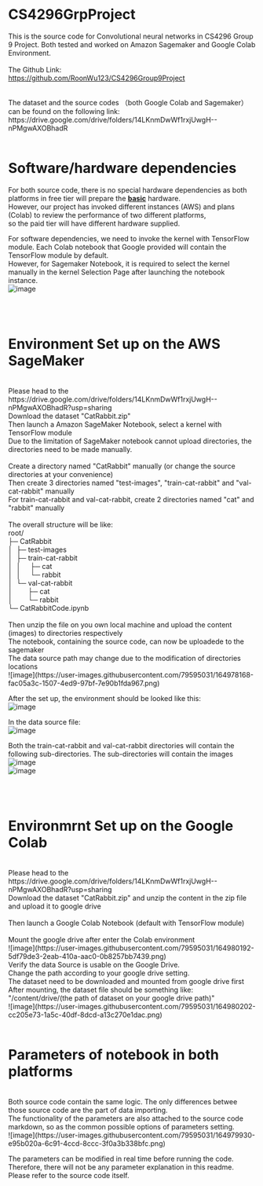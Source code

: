 # CS4296GrpProject

This is the source code for Convolutional neural networks in CS4296 Group 9 Project. Both tested and worked on Amazon Sagemaker and Google Colab Environment. <br>
<br>
The Github Link: <br>
https://github.com/RoonWu123/CS4296Group9Project

<br>
The dataset and the source codes （both Google Colab and Sagemaker） can be found on the following link: <br>
https://drive.google.com/drive/folders/14LKnmDwWf1rxjUwgH--nPMgwAXOBhadR

<br>
<br>

# Software/hardware dependencies

For both source code, there is no special hardware dependencies as both platforms in free tier will prepare the <b><ins>basic</ins></b> hardware. <br>
However, our project has invoked different instances (AWS) and plans (Colab) to review the performance of two different platforms, <br> so the paid tier will have different hardware supplied. <br>

For software dependencies, we need to invoke the kernel with TensorFlow module. Each Colab notebook that Google provided will contain the TensorFlow module by default.<br>
However, for Sagemaker Notebook, it is required to select the kernel manually in the kernel Selection Page after launching the notebook instance.<br>
![image](https://user-images.githubusercontent.com/79595031/164978895-5faa8e35-8bd1-42fe-8789-976b5da7b580.png)

<br>
<br>

# Environment Set up on the AWS SageMaker
<br>
Please head to the https://drive.google.com/drive/folders/14LKnmDwWf1rxjUwgH--nPMgwAXOBhadR?usp=sharing
<br>Download the dataset "CatRabbit.zip"<br>
Then launch a Amazon SageMaker Notebook, select a kernel with TensorFlow module<br>
Due to the limitation of SageMaker notebook cannot upload directories, the directories need to be made manually.<br>
<br>
Create a directory named "CatRabbit" manually (or change the source directories at your convenience)<br>
Then create 3 directories named "test-images", "train-cat-rabbit" and "val-cat-rabbit" manually<br>
For train-cat-rabbit and val-cat-rabbit, create 2 directories named "cat" and "rabbit" manually<br>
<br>
The overall structure will be like: <br>
root/<br>
├─ CatRabbit<br>
│&nbsp;&nbsp;├─&nbsp;test-images<br>
│&nbsp;&nbsp;├─&nbsp;train-cat-rabbit<br>
│&nbsp;&nbsp;│&nbsp;&nbsp;&nbsp;&nbsp;&nbsp;├─&nbsp;cat<br>
│&nbsp;&nbsp;│&nbsp;&nbsp;&nbsp;&nbsp;&nbsp;└─&nbsp;rabbit<br>
│&nbsp;&nbsp;└─&nbsp;val-cat-rabbit<br>
│&nbsp;&nbsp;&nbsp;&nbsp;&nbsp;&nbsp;&nbsp;&nbsp;├─&nbsp;cat<br>
│&nbsp;&nbsp;&nbsp;&nbsp;&nbsp;&nbsp;&nbsp;&nbsp;└─&nbsp;rabbit<br>
└─&nbsp;CatRabbitCode.ipynb<br>
<br>
Then unzip the file on you own local machine and upload the content (images) to directories respectively<br>
The notebook, containing the source code, can now be uploadede to the sagemaker<br>
The data source path may change due to the modification of directories locations<br>
![image](https://user-images.githubusercontent.com/79595031/164978168-fac05a3c-1507-4ed9-97bf-7e90b1fda967.png)

After the set up, the environment should be looked like this:<br>
![image](https://user-images.githubusercontent.com/79595031/164979162-ff2da8bb-4eff-455e-adeb-0cfc95cfb164.png)

In the data source file: <br>
![image](https://user-images.githubusercontent.com/79595031/164979198-c4ba25d6-c80c-4e21-9c92-20f62282a2ba.png)

Both the train-cat-rabbit and val-cat-rabbit directories will contain the following sub-directories. The sub-directories will contain the images<br>
![image](https://user-images.githubusercontent.com/79595031/164979261-0603d5df-dbfb-4115-bb0a-35e051f0ca9d.png)
<br>
![image](https://user-images.githubusercontent.com/79595031/164979450-11b79bd8-305f-40f6-a948-f801c19bd016.png)

<br>
<br>

# Environmrnt Set up on the Google Colab
<br>
Please head to the https://drive.google.com/drive/folders/14LKnmDwWf1rxjUwgH--nPMgwAXOBhadR?usp=sharing
<br>
Download the dataset "CatRabbit.zip" and unzip the content in the zip file and upload it to google drive<br>
<br>
Then launch a Google Colab Notebook (default with TensorFlow module)<br>
<br>
Mount the google drive after enter the Colab environment<br>
![image](https://user-images.githubusercontent.com/79595031/164980192-5df79de3-2eab-410a-aac0-0b8257bb7439.png)


<br>
Verify the data Source is usable on the Google Drive.<br>
Change the path according to your google drive setting. <br>
The dataset need to be downloaded and mounted from google drive first <br>
After mounting, the dataset file should be something like: <br> "/content/drive/(the path of dataset on your google drive path)"<br>
![image](https://user-images.githubusercontent.com/79595031/164980202-cc205e73-1a5c-40df-8dcd-a13c270e1dac.png)


<br>
<br>


# Parameters of notebook in both platforms
<br>
Both source code contain the same logic. The only differences betwee those source code are the part of data importing. <br>
The functionality of the parameters are also attached to the source code markdown, so as the common possible options of parameters setting.<br>
![image](https://user-images.githubusercontent.com/79595031/164979930-e95b020a-6c91-4ccd-8ccc-3f0a3b338bfc.png)

The parameters can be modified in real time before running the code. Therefore, there will not be any parameter explanation in this readme. Please refer to the source code itself.<br>

<br>
<br>

# 

